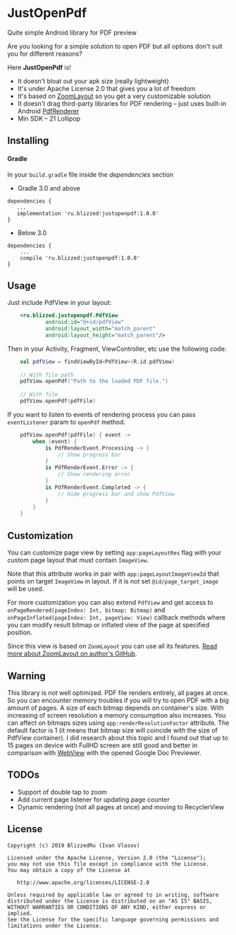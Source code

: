 # JustOpenPdf
Quite simple Android library for PDF preview

Are you looking for a simple solution to open PDF but all options don't suit you for different reasons?

Here **JustOpenPdf** is! 
* It doesn't bloat out your apk size (really lightweight)
* It's under Apache License 2.0 that gives you a lot of freedom
* It's based on [ZoomLayout](https://github.com/natario1/ZoomLayout) so you get a very customizable solution
* It doesn't drag third-party libraries for PDF rendering – just uses built-in Android [PdfRenderer](https://developer.android.com/reference/android/graphics/pdf/PdfRenderer)
* Min SDK – 21 Lollipop

## Installing

#### Gradle

In your `build.gradle` file inside the *dependencies* section

* Gradle 3.0 and above
``` 
dependencies {
   ...
   implementation 'ru.blizzed:justopenpdf:1.0.0'
}
```
  
* Below 3.0
``` 
dependencies {
    ...
    compile 'ru.blizzed:justopenpdf:1.0.0'
}
```


## Usage

Just include PdfView in your layout:

```xml
    <ru.blizzed.justopenpdf.PdfView
            android:id="@+id/pdfView"
            android:layout_width="match_parent"
            android:layout_height="match_parent"/>
```

Then in your Activity, Fragment, ViewController, etc use the following code:

```kotlin
    val pdfView = findViewById<PdfView>(R.id.pdfView)
    
    // With file path
    pdfView.openPdf("Path to the loaded PDF file.")
    
    // With file
    pdfView.openPdf(pdfFile)
```


If you want to listen to events of rendering process you can pass `eventListener` param to `openPdf` method.

```kotlin
    pdfView.openPdf(pdfFile) { event ->
        when (event) {
            is PdfRenderEvent.Processing -> {
                // Show progress bar
            }
            is PdfRenderEvent.Error -> {
                // Show rendering error
            }
            is PdfRenderEvent.Completed -> {
                // Hide progress bar and show PdfView
            }
        }
    }
```

## Customization

You can customize page view by setting `app:pageLayoutRes` flag with your custom page layout that must contain `ImageView`.

Note that this attribute works in pair with `app:pageLayoutImageViewId` that points on target `ImageView` in layout.
If it is not set `@id/page_target_image` will be used.


For more customization you can also extend `PdfView` and get access to `onPageRendered(pageIndex: Int, bitmap: Bitmap)` 
and `onPageInflated(pageIndex: Int, pageView: View)` callback methods where you can modify result bitmap or inflated view of the page at specified position. 

Since this view is based on `ZoomLayout` you can use all its features. [Read more about ZoomLayout on author's GitHub](https://github.com/natario1/ZoomLayout).

## Warning

This library is not well optimized. PDF file renders entirely, all pages at once.
So you can encounter memory troubles if you will try to open PDF with a big amount of pages.
A size of each bitmap depends on container's size. With increasing of screen resolution a memory consumption also increases.
You can affect on bitmaps sizes using `app:renderResolutionFactor` attribute. The default factor is 1
(it means that bitmap size will coincide with the size of PdfView container).
I did research about this topic and I found out that up to 15 pages on device with FullHD screen are still good and
better in comparison with [WebView](https://developer.android.com/reference/android/webkit/WebView) with the opened Google Doc Previewer.

## TODOs

* Support of double tap to zoom
* Add current page listener for updating page counter
* Dynamic rendering (not all pages at once) and moving to RecyclerView

## License

```
Copyright (c) 2019 BlizzedRu (Ivan Vlasov)

Licensed under the Apache License, Version 2.0 (the "License");
you may not use this file except in compliance with the License.
You may obtain a copy of the License at

   http://www.apache.org/licenses/LICENSE-2.0

Unless required by applicable law or agreed to in writing, software
distributed under the License is distributed on an "AS IS" BASIS,
WITHOUT WARRANTIES OR CONDITIONS OF ANY KIND, either express or implied.
See the License for the specific language governing permissions and
limitations under the License.
```
